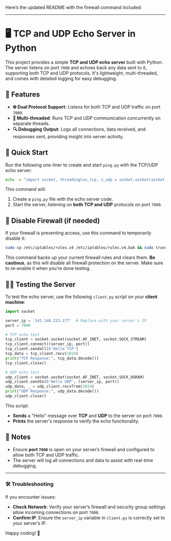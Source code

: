 Here’s the updated README with the firewall command included:

---

# 🖥️ TCP and UDP Echo Server in Python

This project provides a simple **TCP and UDP echo server** built with Python. The server listens on port `7000` and echoes back any data sent to it, supporting both TCP and UDP protocols. It's lightweight, multi-threaded, and comes with detailed logging for easy debugging.

## 🌟 Features
- **🌐 Dual Protocol Support**: Listens for both TCP and UDP traffic on port `7000`.
- **🧵 Multi-threaded**: Runs TCP and UDP communication concurrently on separate threads.
- **🔍 Debugging Output**: Logs all connections, data received, and responses sent, providing insight into server activity.
  
## 🚀 Quick Start

Run the following one-liner to create and start `ping.py` with the TCP/UDP echo server:

```bash
echo -e "import socket, threading\ns_tcp, s_udp = socket.socket(socket.AF_INET, socket.SOCK_STREAM), socket.socket(socket.AF_INET, socket.SOCK_DGRAM)\ns_tcp.bind(('', 7000)), s_udp.bind(('', 7000)), s_tcp.listen(5)\nprint('Server running on port 7000...')\ndef tcp_handler():\n while True: conn, addr = s_tcp.accept(); print(f'TCP from {addr}'); data = conn.recv(1024); print(f'TCP recv: {data.decode()}'); conn.send(data); conn.close(); print(f'TCP echo sent to {addr}')\ndef udp_handler():\n while True: data, addr = s_udp.recvfrom(1024); print(f'UDP from {addr}: {data.decode()}'); s_udp.sendto(data, addr); print(f'UDP echo sent to {addr}')\nthreading.Thread(target=tcp_handler).start(), threading.Thread(target=udp_handler).start()" > ping.py && python3 ping.py
```

This command will:
1. Create a `ping.py` file with the echo server code.
2. Start the server, listening on **both TCP and UDP** protocols on port `7000`.

## 🔧 Disable Firewall (if needed)

If your firewall is preventing access, use this command to temporarily disable it:

```bash
sudo cp /etc/iptables/rules.v4 /etc/iptables/rules.v4.bak && sudo truncate -s 0 /etc/iptables/rules.v4
```

This command backs up your current firewall rules and clears them. **Be cautious**, as this will disable all firewall protection on the server. Make sure to re-enable it when you’re done testing.

## 🧑‍💻 Testing the Server

To test the echo server, use the following `client.py` script on your **client machine**:

```python
import socket

server_ip = '141.148.223.177'  # Replace with your server's IP
port = 7000

# TCP echo test
tcp_client = socket.socket(socket.AF_INET, socket.SOCK_STREAM)
tcp_client.connect((server_ip, port))
tcp_client.sendall(b'Hello TCP')
tcp_data = tcp_client.recv(1024)
print("TCP Response:", tcp_data.decode())
tcp_client.close()

# UDP echo test
udp_client = socket.socket(socket.AF_INET, socket.SOCK_DGRAM)
udp_client.sendto(b'Hello UDP', (server_ip, port))
udp_data, _ = udp_client.recvfrom(1024)
print("UDP Response:", udp_data.decode())
udp_client.close()
```

This script:
- **Sends** a "Hello" message over **TCP** and **UDP** to the server on port `7000`.
- **Prints** the server's response to verify the echo functionality.

## 📝 Notes
- Ensure **port `7000`** is open on your server’s firewall and configured to allow both TCP and UDP traffic.
- The server will log all connections and data to assist with real-time debugging.

---

### 🛠️ Troubleshooting
If you encounter issues:
- **Check Network**: Verify your server’s firewall and security group settings allow incoming connections on port `7000`.
- **Confirm IP**: Ensure the `server_ip` variable in `client.py` is correctly set to your server’s IP.

Happy coding! 🎉
